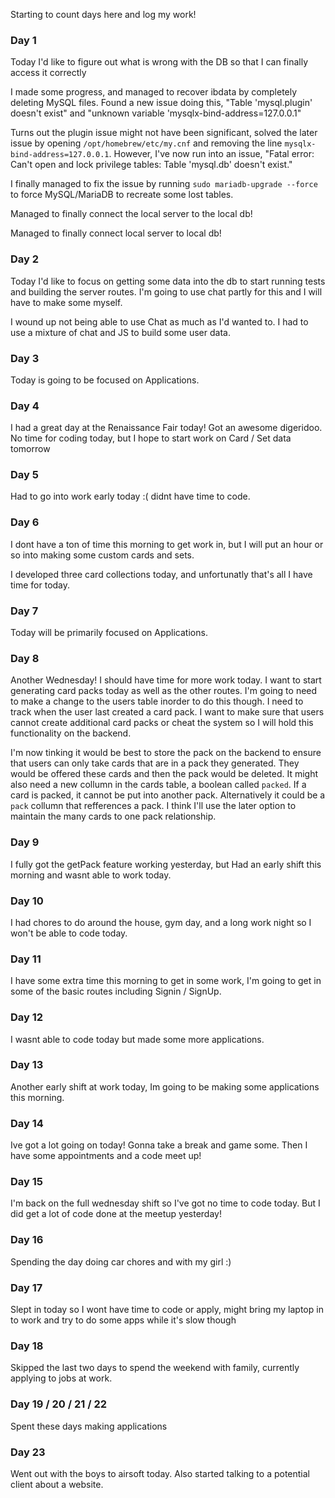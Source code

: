Starting to count days here and log my work!

### Day 1
Today I'd like to figure out what is wrong with the DB so that I can finally access it correctly

I made some progress, and managed to recover ibdata by completely deleting MySQL files. Found a new issue doing this, "Table 'mysql.plugin' doesn't exist" and "unknown variable 'mysqlx-bind-address=127.0.0.1"

Turns out the plugin issue might not have been significant, solved the later issue by opening ```/opt/homebrew/etc/my.cnf``` and removing the line ```mysqlx-bind-address=127.0.0.1```. However, I've now run into an issue, "Fatal error: Can't open and lock privilege tables: Table 'mysql.db' doesn't exist."

I finally managed to fix the issue by running ```sudo mariadb-upgrade --force``` to force MySQL/MariaDB to recreate some lost tables.

Managed to finally connect the local server to the local db!

Managed to finally connect local server to local db!

### Day 2
Today I'd like to focus on getting some data into the db to start running tests and building the server routes. I'm going to use chat partly for this and I will have to make some myself.

I wound up not being able to use Chat as much as I'd wanted to. I had to use a mixture of chat and JS to build some user data.

### Day 3
Today is going to be focused on Applications.

### Day 4
I had a great day at the Renaissance Fair today! Got an awesome digeridoo.
No time for coding today, but I hope to start work on Card / Set data tomorrow

### Day 5
Had to go into work early today :( didnt have time to code.

### Day 6
I dont have a ton of time this morning to get work in, but I will put an hour or so into making some custom cards and sets.

I developed three card collections today, and unfortunatly that's all I have time for today.

### Day 7
Today will be primarily focused on Applications.

### Day 8
Another Wednesday! I should have time for more work today. I want to start generating card packs today as well as the other routes. I'm going to need to make a change to the users table inorder to do this though.
I need to track when the user last created a card pack. I want to make sure that users cannot create additional card packs or cheat the system so I will hold this functionality on the backend.

I'm now tinking it would be best to store the pack on the backend to ensure that users can only take cards that are in a pack they generated. They would be offered these cards and then the pack would be deleted.
It might also need a new collumn in the cards table, a boolean called ```packed```. If a card is packed, it cannot be put into another pack. Alternatively it could be a ```pack``` collumn that refferences a pack.
I think I'll use the later option to maintain the many cards to one pack relationship.

### Day 9
I fully got the getPack feature working yesterday, but Had an early shift this morning and wasnt able to work today.

### Day 10
I had chores to do around the house, gym day, and a long work night so I won't be able to code today.

### Day 11
I have some extra time this morning to get in some work, I'm going to get in some of the basic routes including Signin / SignUp.

### Day 12
I wasnt able to code today but made some more applications.

### Day 13
Another early shift at work today, Im going to be making some applications this morning.

### Day 14
Ive got a lot going on today! Gonna take a break and game some. Then I have some appointments and a code meet up!

### Day 15
I'm back on the full wednesday shift so I've got no time to code today. But I did get a lot of code done at the meetup yesterday!

### Day 16
Spending the day doing car chores and with my girl :)

### Day 17
Slept in today so I wont have time to code or apply, might bring my laptop in to work and try to do some apps while it's slow though

### Day 18
Skipped the last two days to spend the weekend with family, currently applying to jobs at work.

### Day 19 / 20 / 21 / 22
Spent these days making applications

### Day 23
Went out with the boys to airsoft today. Also started talking to a potential client about a website.